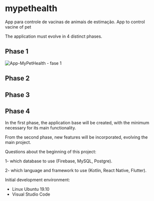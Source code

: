 # mypethealth
App para controle de vacinas de animais de estimação. App to control vacine of pet

The application must evolve in 4 distinct phases.

## Phase 1

![App-MyPetHealth - fase 1](https://user-images.githubusercontent.com/51682399/72658313-ea29c780-398d-11ea-99f5-75e2859e185b.jpeg)


## Phase 2



## Phase 3



## Phase 4





In the first phase, the application base will be created, with the minimum necessary for its main functionality.

From the second phase, new features will be incorporated, evolving the main project.

Questions about the beginning of this project:

1- which database to use (Firebase, MySQL, Postgre).

2- which language and framework to use (Kotlin, React Native, Flutter).

Initial development environment:

- Linux Ubuntu 19.10
- Visual Studio Code
